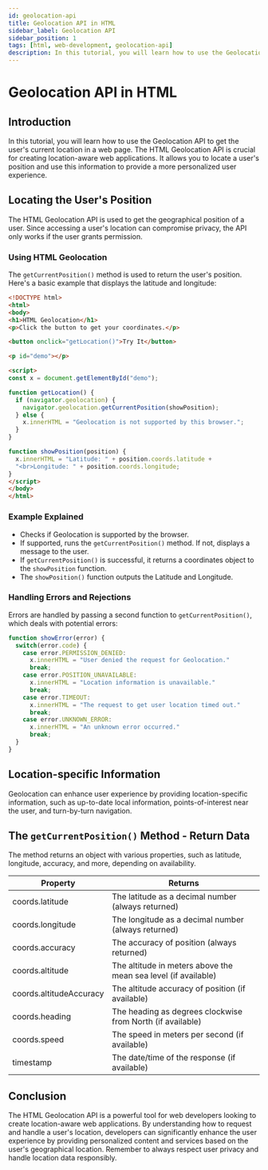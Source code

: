 ```yaml
---
id: geolocation-api
title: Geolocation API in HTML
sidebar_label: Geolocation API
sidebar_position: 1
tags: [html, web-development, geolocation-api]
description: In this tutorial, you will learn how to use the Geolocation API to get the user's current location in a web page.
---
```


# Geolocation API in HTML

## Introduction
In this tutorial, you will learn how to use the Geolocation API to get the user's current location in a web page. The HTML Geolocation API is crucial for creating location-aware web applications. It allows you to locate a user's position and use this information to provide a more personalized user experience.

## Locating the User's Position
The HTML Geolocation API is used to get the geographical position of a user. Since accessing a user's location can compromise privacy, the API only works if the user grants permission.

### Using HTML Geolocation
The `getCurrentPosition()` method is used to return the user's position. Here's a basic example that displays the latitude and longitude:

```html
<!DOCTYPE html>
<html>
<body>
<h1>HTML Geolocation</h1>
<p>Click the button to get your coordinates.</p>

<button onclick="getLocation()">Try It</button>

<p id="demo"></p>

<script>
const x = document.getElementById("demo");

function getLocation() {
  if (navigator.geolocation) {
    navigator.geolocation.getCurrentPosition(showPosition);
  } else { 
    x.innerHTML = "Geolocation is not supported by this browser.";
  }
}

function showPosition(position) {
  x.innerHTML = "Latitude: " + position.coords.latitude + 
  "<br>Longitude: " + position.coords.longitude;
}
</script>
</body>
</html>
```

### Example Explained
- Checks if Geolocation is supported by the browser.
- If supported, runs the `getCurrentPosition()` method. If not, displays a message to the user.
- If `getCurrentPosition()` is successful, it returns a coordinates object to the `showPosition` function.
- The `showPosition()` function outputs the Latitude and Longitude.

### Handling Errors and Rejections
Errors are handled by passing a second function to `getCurrentPosition()`, which deals with potential errors:

```javascript
function showError(error) {
  switch(error.code) {
    case error.PERMISSION_DENIED:
      x.innerHTML = "User denied the request for Geolocation."
      break;
    case error.POSITION_UNAVAILABLE:
      x.innerHTML = "Location information is unavailable."
      break;
    case error.TIMEOUT:
      x.innerHTML = "The request to get user location timed out."
      break;
    case error.UNKNOWN_ERROR:
      x.innerHTML = "An unknown error occurred."
      break;
  }
}
```

## Location-specific Information
Geolocation can enhance user experience by providing location-specific information, such as up-to-date local information, points-of-interest near the user, and turn-by-turn navigation.

## The `getCurrentPosition()` Method - Return Data
The method returns an object with various properties, such as latitude, longitude, accuracy, and more, depending on availability.

| Property                  | Returns                                           |
|---------------------------|---------------------------------------------------|
| coords.latitude           | The latitude as a decimal number (always returned)|
| coords.longitude          | The longitude as a decimal number (always returned)|
| coords.accuracy           | The accuracy of position (always returned)        |
| coords.altitude           | The altitude in meters above the mean sea level (if available)|
| coords.altitudeAccuracy   | The altitude accuracy of position (if available)  |
| coords.heading            | The heading as degrees clockwise from North (if available)|
| coords.speed              | The speed in meters per second (if available)     |
| timestamp                 | The date/time of the response (if available)      |

## Conclusion
The HTML Geolocation API is a powerful tool for web developers looking to create location-aware web applications. By understanding how to request and handle a user's location, developers can significantly enhance the user experience by providing personalized content and services based on the user's geographical location. Remember to always respect user privacy and handle location data responsibly.